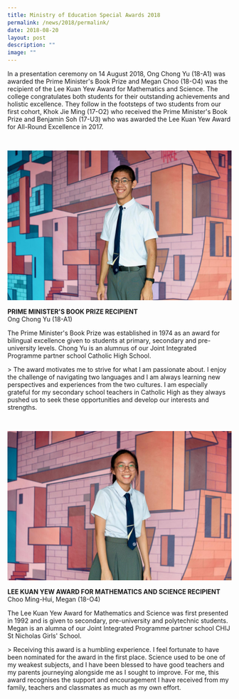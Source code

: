 ```yaml
---
title: Ministry of Education Special Awards 2018
permalink: /news/2018/permalink/
date: 2018-08-20
layout: post
description: ""
image: ""
---
```

In a presentation ceremony on 14 August 2018, Ong Chong Yu (18-A1) was awarded the Prime Minister's Book Prize and Megan Choo (18-O4) was the recipient of the Lee Kuan Yew Award for Mathematics and Science. The college congratulates both students for their outstanding achievements and holistic excellence. They follow in the footsteps of two students from our first cohort, Khok Jie Ming (17-O2) who received the Prime Minister's Book Prize and Benjamin Soh (17-U3) who was awarded the Lee Kuan Yew Award for All-Round Excellence in 2017.

<br>

![](/images/Features/MOESA2018_ChongYu.jpg)

**PRIME MINISTER'S BOOK PRIZE RECIPIENT**
<br>Ong Chong Yu (18-A1)


The Prime Minister's Book Prize was established in 1974 as an award for bilingual excellence given to students at primary, secondary and pre-university levels. Chong Yu is an alumnus of our Joint Integrated Programme partner school Catholic High School.

&gt; The award motivates me to strive for what I am passionate about. I enjoy the challenge of navigating two languages and I am always learning new perspectives and experiences from the two&nbsp;cultures. I am especially grateful for my secondary school teachers in Catholic High as they always pushed us to seek these opportunities and develop our interests and strengths.

<br>

![](/images/Features/MOESA2018_Megan.jpg)

**LEE KUAN YEW AWARD FOR MATHEMATICS AND SCIENCE RECIPIENT**
<br>Choo Ming-Hui, Megan (18-O4)

The Lee Kuan Yew Award for Mathematics and Science was first presented in 1992 and is given to secondary, pre-university and polytechnic students. Megan is an alumna of our Joint Integrated Programme partner school CHIJ St Nicholas Girls' School.

&gt; Receiving this award is a humbling experience. I feel fortunate to have been nominated for the award in the first place. Science used to be one of my weakest subjects, and I have been blessed to have good teachers and my parents journeying alongside me as I sought to improve. For me, this award recognises the support and encouragement I have received from my family, teachers and classmates as much as my own effort.